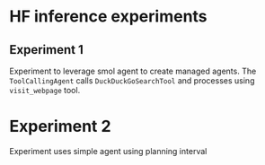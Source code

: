 # HF inference experiments

## Experiment 1

Experiment to leverage smol agent to create managed agents. The `ToolCallingAgent` calls `DuckDuckGoSearchTool` and processes using `visit_webpage` tool.

# Experiment 2

Experiment uses simple agent using planning interval
